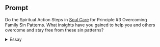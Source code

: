 ---
---

## Prompt

Do the Spiritual Action Steps in [Soul Care] for Principle #3 Overcoming Family Sin Patterns. What insights have you gained to help you and others overcome and stay free from these sin patterns?

[Soul Care]: https://read.amazon.com/?asin=B01G4TEB2I

<details>
  <summary>Essay</summary>

  <p>
    My grandmother on my father’s side repeats the same story every time I visit her. The story of the cultural revolution that threw her wealthy family into chaos resulted in her family’s escape to the south of the country during the 50s. Our family’s pride is resiliency and adaptation. She gave birth to several children while dodging bullets and bombings along the escape route. On my mom’s side, her mother was a woman with few words. She spoke softly and carefully as the grandchildren held their breaths to listen because she would never repeat herself. Her husband died when my mom was 4 years old; she alone raised 3 children yet became one of the most successful rice and cement distributors in her city for the government during the war.
  </p>

  <p>
    The children learned to figure things out independently and never complained — except for the youngest one, born in the States. We were raised to be resilient, assimilate quickly, and never reveal our inner thoughts. We learned to distance our thoughts from our actions to survive the oppressive regime.
  </p>

  <p>
    The author wrote, “Self-awareness is the gateway to freedom; it does not guarantee freedom” (p. 100) profoundly reflects my childhood experience. That inner sanctum separated pristine silence from the savage reality and built a wall between my “true” self and my extrinsic existence. I disconnected myself from the world around me and found solace in silence. I was proud and arrogant; I neither feared man nor God (Prov 8:13; 6:16-19). When the author’s inability to express anger perfectly describes my usual reaction, “When I got upset with Jen, I would never say anything, or yell at her, or demean her, or belittle her. I just became silent” (p. 104). While Reimer could not admit he was angry, I was simply ambivalent and indifferent. I cared for no one and could never commiserate with anyone. My outward smiles and sometimes sympathetic words have wholly disconnected from any compassion.
  </p>

  <p>
    Because I was addicted to impassivity, as the author pointed out, I was “focused on self-gratification” (p. 110). Spiritual discipline was the path I took to counter the attraction of quiet solitude. Scriptural memorization and meditation helped me to break from the silence deep within. “It is the spirit that quickeneth; the flesh profiteth nothing: the words that I speak unto you, they are spirit, and they are life” (John 6:63). The word of the Lord confronted my hubris and ignorance. I thought that my silence was peace, but it was emptiness and vanity. Life was external to me; I found it in the Lord’s words. Peter had my answer, “Lord, to whom shall we go? Thou hast the words of eternal life” (John 6:68). As I continued to displace my thoughts with the verses in the scriptures, the Lord reshaped my mind and filled me with peace. “If there be any virtue, and if there be any praise, think on these things…and the God of peace shall be with you” (Phil 4:8-9). Practicing to be in God’s presence through quiet meditation and recalling His word continues to draw me closer to the Lord and grants me true peace.
  </p>
  <samp>100</samp>
</details>
